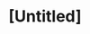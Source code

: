 ---
pid: llp614
title: "[Untitled]"
location_transcription: Wyoming
coordinates: "[-75.117057334702, 40.020653964274]"
zipcode: '19120'
gen_neighborhood: North Philadelphia
neighborhood: Logan,Olney
outside_phl: 
age: '13'
age_range: 13-19
instagram: 
image_file_name: llp_614.jpg
proposal_transcription: Be yourself and love yourself because nobody can be you but
  you.
topic: Education,Unknown,Love
topic_summary: 0, 0, 0
type: Plaque,Image
keywords_other: 
credit: "#be yourself"
image_labels: 
twitter: 
facebook: 
permalink: "/monuments/llp614/"
layout: item-page
---